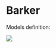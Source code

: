 # Barker

Models definition:

[![](https://mermaid.ink/img/pako:eNp9kcFuwjAMhl8l8hleoOftjoZ2y8U0LlhqEua4CNT23dfQIiiZ5kOk_Pn8-0_SQx0dQQUkH4xHQW-DmWonseGWzDBst8NgvhOJqcyZRJFDKpnYm11MOjEnfDvu522upMLhaA4cCw0vqCizPC4G2XBtXsfwGiCLL_Yc1LArrJWuWoieHONTdah0X1YJvuino2nGOL_C40aVsZAoOHLmcLOwZoeSFar58if8T_j3RLABT-KR3fRb9z4LeiJPFvIMRw12reYBGe3OufXTsUaBqsE20Qaw07i_hRoqlY4e0PLvCzX-AgcRpp0)](https://mermaid-js.github.io/mermaid-live-editor/edit#pako:eNp9kcFuwjAMhl8l8hleoOftjoZ2y8U0LlhqEua4CNT23dfQIiiZ5kOk_Pn8-0_SQx0dQQUkH4xHQW-DmWonseGWzDBst8NgvhOJqcyZRJFDKpnYm11MOjEnfDvu522upMLhaA4cCw0vqCizPC4G2XBtXsfwGiCLL_Yc1LArrJWuWoieHONTdah0X1YJvuino2nGOL_C40aVsZAoOHLmcLOwZoeSFar58if8T_j3RLABT-KR3fRb9z4LeiJPFvIMRw12reYBGe3OufXTsUaBqsE20Qaw07i_hRoqlY4e0PLvCzX-AgcRpp0)
